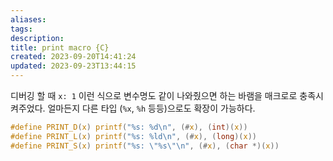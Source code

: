 ```yaml
---
aliases: 
tags: 
description:
title: print macro {C}
created: 2023-09-20T14:41:24
updated: 2023-09-23T13:44:15
---
```

디버깅 할 때 `x: 1` 이런 식으로 변수명도 같이 나와줬으면 하는 바램을 매크로로 충족시켜주었다. 얼마든지 다른 타입 (`%x`, `%h` 등등)으로도 확장이 가능하다.

```c
#define PRINT_D(x) printf("%s: %d\n", (#x), (int)(x))
#define PRINT_L(x) printf("%s: %ld\n", (#x), (long)(x))
#define PRINT_S(x) printf("%s: \"%s\"\n", (#x), (char *)(x))
```
